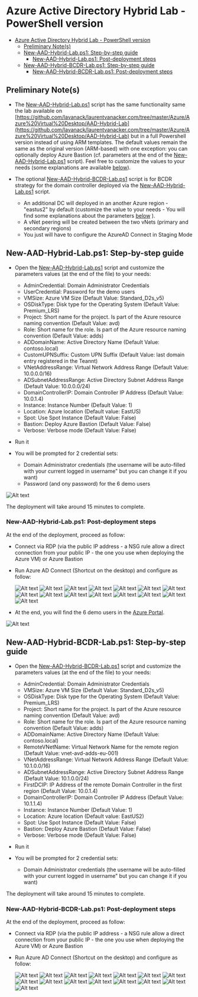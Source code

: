 # Azure Active Directory Hybrid Lab - PowerShell version

- [Azure Active Directory Hybrid Lab - PowerShell version](#azure-active-directory-hybrid-lab---powershell-version)
  - [Preliminary Note(s)](#preliminary-notes)
  - [New-AAD-Hybrid-Lab.ps1: Step-by-step guide](#new-aad-hybrid-labps1-step-by-step-guide)
    - [New-AAD-Hybrid-Lab.ps1: Post-deployment steps](#new-aad-hybrid-labps1-post-deployment-steps)
  - [New-AAD-Hybrid-BCDR-Lab.ps1: Step-by-step guide](#new-aad-hybrid-bcdr-labps1-step-by-step-guide)
    - [New-AAD-Hybrid-BCDR-Lab.ps1: Post-deployment steps](#new-aad-hybrid-bcdr-labps1-post-deployment-steps)

## Preliminary Note(s)

- The [New-AAD-Hybrid-Lab.ps1](https://github.com/lavanack/laurentvanacker.com/blob/master/Azure/Azure%20Virtual%20Desktop/AAD-Hybrid-Lab%20-%20PowerShell/New-AAD-Hybrid-Lab.ps1) script has the same functionality same the lab available on [https://github.com/lavanack/laurentvanacker.com/tree/master/Azure/Azure%20Virtual%20Desktop/AAD-Hybrid-Lab](https://github.com/lavanack/laurentvanacker.com/tree/master/Azure/Azure%20Virtual%20Desktop/AAD-Hybrid-Lab) but in a full Powershell version  instead of using ARM templates. The default values remain the same as the original version (ARM-based) with one exception: you can optionally deploy Azure Bastion (cf. parameters at the end of the [New-AAD-Hybrid-Lab.ps1](https://github.com/lavanack/laurentvanacker.com/blob/master/Azure/Azure%20Virtual%20Desktop/AAD-Hybrid-Lab%20-%20PowerShell/New-AAD-Hybrid-Lab.ps1) script). Feel free to customize the values to your needs (some explanations are available [below](#new-aad-hybrid-labps1-step-by-step-guide)).

- The optional [New-AAD-Hybrid-BCDR-Lab.ps1](https://github.com/lavanack/laurentvanacker.com/blob/master/Azure/Azure%20Virtual%20Desktop/AAD-Hybrid-Lab%20-%20PowerShell/New-AAD-Hybrid-BCDR-Lab.ps1) script is for BCDR strategy for the domain controller deployed via the [New-AAD-Hybrid-Lab.ps1](https://github.com/lavanack/laurentvanacker.com/blob/master/Azure/Azure%20Virtual%20Desktop/AAD-Hybrid-Lab%20-%20PowerShell/New-AAD-Hybrid-Lab.ps1) script.
  - An additional DC will deployed in an another Azure region - "eastus2" by default (customize the value to your needs - You will find some explanations about the parameters [below](#new-aad-hybrid-bcdr-labps1-step-by-step-guide)
).
  - A vNet peering will be created between the two vNets (primary and secondary regions)
  - You just will have to configure the AzureAD Connect in Staging Mode
  
## New-AAD-Hybrid-Lab.ps1: Step-by-step guide

- Open the [New-AAD-Hybrid-Lab.ps1](https://github.com/lavanack/laurentvanacker.com/blob/master/Azure/Azure%20Virtual%20Desktop/AAD-Hybrid-Lab%20-%20PowerShell/New-AAD-Hybrid-Lab.ps1) script and customize the parameters values (at the end of the file) to your needs:

  - AdminCredential: Domain Administrator Credentials
  - UserCredential: Password for the demo users
  - VMSize: Azure VM Size (Default Value: Standard_D2s_v5)
  - OSDiskType: Disk type for the Operating System (Default Value: Premium_LRS)
  - Project: Short name for the project. Is part of the Azure resource naming convention (Default Value: avd)
  - Role: Short name for the role. Is part of the Azure resource naming convention (Default Value: adds)
  - ADDomainName: Active Directory Name (Default Value: contoso.local)
  - CustomUPNSuffix: Custom UPN Suffix (Default Value: last domain entry registered in the Teannt)
  - VNetAddressRange: Virtual Network Address Range (Default Value: 10.0.0.0/16)
  - ADSubnetAddressRange: Active Directory Subnet Address Range (Default Value: 10.0.0.0/24)
  - DomainControllerIP: Domain Controller IP Address (Default Value: 10.0.1.4)
  - Instance: Instance Number (Default Value: 1)
  - Location: Azure location (Default value: EastUS)
  - Spot: Use Spot Instance (Default Value: False)
  - Bastion: Deploy Azure Bastion (Default Value: False)
  - Verbose: Verbose mode (Default Value: False)
  
- Run it
- You will be prompted for 2 credential sets:
  - Domain Administrator credentials (the username will be auto-filled with your current logged in username" but you can change it if you want)
  - Password (and ony password) for the 6 demo users

![Alt text](docs/dsa.jpg)

The deployment will take around 15 minutes to complete.

### New-AAD-Hybrid-Lab.ps1: Post-deployment steps

At the end of the deployment, proceed as follow:

- Connect via RDP (via the public IP address - a NSG rule allow a direct connection from your public IP - the one you use when deploying the Azure VM) or Azure Bastion
- Run Azure AD Connect (Shortcut on the desktop) and configure as follow:

  ![Alt text](docs/AzureADConnect_01.jpg)
  ![Alt text](docs/AzureADConnect_02.jpg)
  ![Alt text](docs/AzureADConnect_03.jpg)
  ![Alt text](docs/AzureADConnect_04.jpg)
  ![Alt text](docs/AzureADConnect_05.jpg)
  ![Alt text](docs/AzureADConnect_06.jpg)
  ![Alt text](docs/AzureADConnect_07.jpg)
  ![Alt text](docs/AzureADConnect_08.jpg)
  ![Alt text](docs/AzureADConnect_09.jpg)
  ![Alt text](docs/AzureADConnect_10.jpg)
  ![Alt text](docs/AzureADConnect_11.jpg)
  ![Alt text](docs/AzureADConnect_12.jpg)
  ![Alt text](docs/AzureADConnect_13.jpg)
  ![Alt text](docs/AzureADConnect_14.jpg)
  ![Alt text](docs/AzureADConnect_15.jpg)

- At the end, you will find the 6 demo users in the [Azure Portal](https://portal.azure.com/#view/Microsoft_AAD_UsersAndTenants/UserManagementMenuBlade/~/AllUsers).

![Alt text](docs/AzureADUsers.jpg)

## New-AAD-Hybrid-BCDR-Lab.ps1: Step-by-step guide

- Open the [New-AAD-Hybrid-BCDR-Lab.ps1](https://github.com/lavanack/laurentvanacker.com/blob/master/Azure/Azure%20Virtual%20Desktop/AAD-Hybrid-Lab%20-%20PowerShell/New-AAD-Hybrid-BCDR-Lab.ps1) script and customize the parameters values (at the end of the file) to your needs:

  - AdminCredential: Domain Administrator Credentials
  - VMSize: Azure VM Size (Default Value: Standard_D2s_v5)
  - OSDiskType: Disk type for the Operating System (Default Value: Premium_LRS)
  - Project: Short name for the project. Is part of the Azure resource naming convention (Default Value: avd)
  - Role: Short name for the role. Is part of the Azure resource naming convention (Default Value: adds)
  - ADDomainName: Active Directory Name (Default Value: contoso.local)
  - RemoteVNetName: Virtual Network Name for the remote region (Default Value: vnet-avd-adds-eu-001)
  - VNetAddressRange: Virtual Network Address Range (Default Value: 10.1.0.0/16)
  - ADSubnetAddressRange: Active Directory Subnet Address Range (Default Value: 10.1.0.0/24)
  - FirstDCIP: IP Address of the remote Domain Controller in the first region (Default Value: 10.0.1.4)
  - DomainControllerIP: Domain Controller IP Address (Default Value: 10.1.1.4)
  - Instance: Instance Number (Default Value: 1)
  - Location: Azure location (Default value: EastUS2)
  - Spot: Use Spot Instance (Default Value: False)
  - Bastion: Deploy Azure Bastion (Default Value: False)
  - Verbose: Verbose mode (Default Value: False)
  
- Run it
- You will be prompted for 2 credential sets:
  - Domain Administrator credentials (the username will be auto-filled with your current logged in username" but you can change it if you want)

The deployment will take around 15 minutes to complete.

### New-AAD-Hybrid-BCDR-Lab.ps1: Post-deployment steps

At the end of the deployment, proceed as follow:

- Connect via RDP (via the public IP address - a NSG rule allow a direct connection from your public IP - the one you use when deploying the Azure VM) or Azure Bastion
- Run Azure AD Connect (Shortcut on the desktop) and configure as follow:

  ![Alt text](docs/AzureADConnect_01.jpg)
  ![Alt text](docs/AzureADConnect_02.jpg)
  ![Alt text](docs/AzureADConnect_03.jpg)
  ![Alt text](docs/AzureADConnect_04.jpg)
  ![Alt text](docs/AzureADConnect_05.jpg)
  ![Alt text](docs/AzureADConnect_06.jpg)
  ![Alt text](docs/AzureADConnect_07.jpg)
  ![Alt text](docs/AzureADConnect_08.jpg)
  ![Alt text](docs/AzureADConnect_09.jpg)
  ![Alt text](docs/AzureADConnect_10.jpg)
  ![Alt text](docs/AzureADConnect_11.jpg)
  ![Alt text](docs/AzureADConnect_12.jpg)
  ![Alt text](docs/AzureADConnect_13.jpg)
  ![Alt text](docs/AzureADConnect_16.jpg)
  ![Alt text](docs/AzureADConnect_17.jpg)
